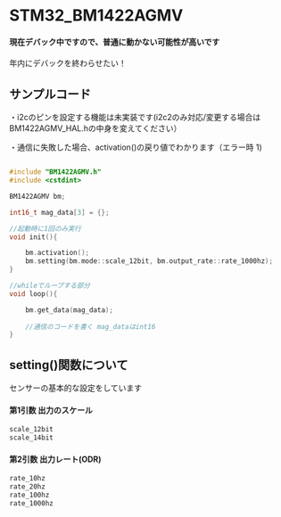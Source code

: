 # STM32_BM1422AGMV

#### 現在デバック中ですので、普通に動かない可能性が高いです

年内にデバックを終わらせたい！

## サンプルコード

・i2cのピンを設定する機能は未実装です(i2c2のみ対応/変更する場合はBM1422AGMV_HAL.hの中身を変えてください）

・通信に失敗した場合、activation()の戻り値でわかります（エラー時 1)

```cpp

#include "BM1422AGMV.h"
#include <cstdint>

BM1422AGMV bm;

int16_t mag_data[3] = {};

//起動時に1回のみ実行
void init(){

    bm.activation();
    bm.setting(bm.mode::scale_12bit, bm.output_rate::rate_1000hz);
}

//whileでループする部分
void loop(){

    bm.get_data(mag_data);
    
    //通信のコードを書く mag_dataはint16
}
```

## setting()関数について

センサーの基本的な設定をしています

#### 第1引数 出力のスケール
```cpp
scale_12bit
scale_14bit
```

#### 第2引数 出力レート(ODR)
```cpp
rate_10hz 
rate_20hz
rate_100hz
rate_1000hz
```
